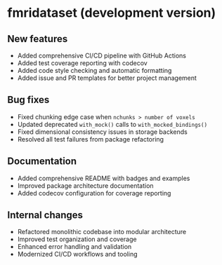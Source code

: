 # fmridataset (development version)

## New features

* Added comprehensive CI/CD pipeline with GitHub Actions
* Added test coverage reporting with codecov
* Added code style checking and automatic formatting
* Added issue and PR templates for better project management

## Bug fixes

* Fixed chunking edge case when `nchunks > number of voxels`
* Updated deprecated `with_mock()` calls to `with_mocked_bindings()`
* Fixed dimensional consistency issues in storage backends
* Resolved all test failures from package refactoring

## Documentation

* Added comprehensive README with badges and examples
* Improved package architecture documentation
* Added codecov configuration for coverage reporting

## Internal changes

* Refactored monolithic codebase into modular architecture
* Improved test organization and coverage
* Enhanced error handling and validation
* Modernized CI/CD workflows and tooling 